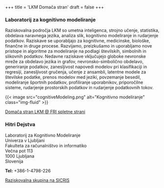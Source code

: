 +++
title = 'LKM Domača stran'
draft = false
+++

### Laboratorij za kognitivno modeliranje

Raziskovalna področja LKM so umetna inteligenca, strojno učenje, statistika, obdelava naravnega jezika, analiza slik, kognitivno modeliranje in rudarjenje podatkov. Raziskave se uporabljajo za kognitivne, medicinske, biološke, finančne in druge procese. Razvijamo, preizkušamo in uporabljamo nove pristope in algoritme za modeliranje na podlagi številskih, simbolnih in slikovnih podatkov. Nedavne raziskave vključujejo globoke nevronske mreže za obdelavo jezika in grafov, nevronsko-simbolično obdelavo, generiranje podatkov, zanesljivost napovedi modelov pri klasifikaciji in regresiji, zanesljivost gručenja, učenje z ansambli, latentne modele za številske podatke, prenos modelov med jeziki, povzemanje besedil, modeliranje športnih podatkov, profiliranje uporabnikov, priporočilne sisteme, rudarjenje prostorskih podatkov in rudarjenje podatkovnih tokov.

{{< image src="cognitiveModeling.png" alt="Kognitivno modeliranje" class="img-fluid" >}}

[Domača stran LKM @ FRI spletne strani](https://fri.uni-lj.si/laboratorij/lkm)

### Hitri Dejstva

Laboratorij za Kognitivno Modeliranje  
Univerza v Ljubljani  
Fakulteta za računalništvo in informatiko  
Večna pot 113  
1000 Ljubljana  
Slovenija

**Tel:** +386-1-4798-226

[Raziskovalna skupina na SICRIS](http://sicris.izum.si/search/grp.aspx?lang=slv&id=6836)
